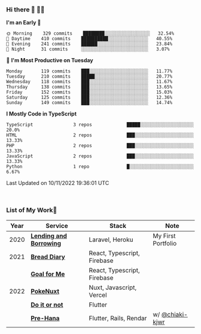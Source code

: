 ### Hi there 👋 🧑‍💻



<!--START_SECTION:waka-->
**I'm an Early 🐤** 

```text
🌞 Morning    329 commits    ████████░░░░░░░░░░░░░░░░░   32.54% 
🌆 Daytime    410 commits    ██████████░░░░░░░░░░░░░░░   40.55% 
🌃 Evening    241 commits    ██████░░░░░░░░░░░░░░░░░░░   23.84% 
🌙 Night      31 commits     ░░░░░░░░░░░░░░░░░░░░░░░░░   3.07%

```
📅 **I'm Most Productive on Tuesday** 

```text
Monday       119 commits    ███░░░░░░░░░░░░░░░░░░░░░░   11.77% 
Tuesday      210 commits    █████░░░░░░░░░░░░░░░░░░░░   20.77% 
Wednesday    118 commits    ███░░░░░░░░░░░░░░░░░░░░░░   11.67% 
Thursday     138 commits    ███░░░░░░░░░░░░░░░░░░░░░░   13.65% 
Friday       152 commits    ███░░░░░░░░░░░░░░░░░░░░░░   15.03% 
Saturday     125 commits    ███░░░░░░░░░░░░░░░░░░░░░░   12.36% 
Sunday       149 commits    ███░░░░░░░░░░░░░░░░░░░░░░   14.74%

```


**I Mostly Code in TypeScript** 

```text
TypeScript               3 repos             █████░░░░░░░░░░░░░░░░░░░░   20.0% 
HTML                     2 repos             ███░░░░░░░░░░░░░░░░░░░░░░   13.33% 
PHP                      2 repos             ███░░░░░░░░░░░░░░░░░░░░░░   13.33% 
JavaScript               2 repos             ███░░░░░░░░░░░░░░░░░░░░░░   13.33% 
Python                   1 repo              █░░░░░░░░░░░░░░░░░░░░░░░░   6.67%

```



 Last Updated on 10/11/2022 19:36:01 UTC
<!--END_SECTION:waka-->


<br />

### List of My Work🚀

| Year | Service | Stack | Note |
|--|--|--|--|
| 2020 | [**Lending and Borrowing**](https://lending-and-borrowing.herokuapp.com/) | Laravel, Heroku | My First Portfolio |
| 2021 | [**Bread Diary**](https://bread-diary-web.web.app/) | React, Typescript, Firebase | |
|  | [**Goal for Me**](https://goal-for-me.web.app/) | React, Typescript, Firebase | |
| 2022 | [**PokeNuxt**](https://pokenuxt.vercel.app/) | Nuxt, Javascript, Vercel | |
|  | [**Do it or not**](https://apps.apple.com/jp/app/do-it-or-not/id1613818865) | Flutter | |
|  | [**Pre-Hana**](https://apps.apple.com/us/app/%E3%83%97%E3%83%AA%E8%8A%B1-%E7%B5%90%E5%A9%9A%E5%BC%8F%E6%BA%96%E5%82%99%E3%81%AB%E7%89%B9%E5%8C%96%E3%81%97%E3%81%9Ftodo%E7%AE%A1%E7%90%86%E3%82%A2%E3%83%97%E3%83%AA/id1639773221) | Flutter, Rails, Rendar | w/ [@chiaki-kjwr](https://github.com/chiaki-kjwr) |